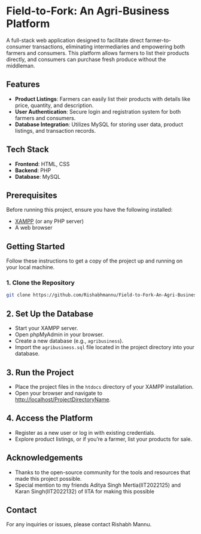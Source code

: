 # Field-to-Fork: An Agri-Business Platform

A full-stack web application designed to facilitate direct farmer-to-consumer transactions, eliminating intermediaries and empowering both farmers and consumers. This platform allows farmers to list their products directly, and consumers can purchase fresh produce without the middleman.

## Features

- **Product Listings**: Farmers can easily list their products with details like price, quantity, and description.
- **User Authentication**: Secure login and registration system for both farmers and consumers.
- **Database Integration**: Utilizes MySQL for storing user data, product listings, and transaction records.

## Tech Stack

- **Frontend**: HTML, CSS
- **Backend**: PHP
- **Database**: MySQL

## Prerequisites

Before running this project, ensure you have the following installed:

- [XAMPP](https://www.apachefriends.org/index.html) (or any PHP server)
- A web browser

## Getting Started

Follow these instructions to get a copy of the project up and running on your local machine.


### 1. Clone the Repository

```bash
git clone https://github.com/Rishabhmannu/Field-to-Fork-An-Agri-Business-Platform.git
```

## 2. Set Up the Database

- Start your XAMPP server.
- Open phpMyAdmin in your browser.
- Create a new database (e.g., `agribusiness`).
- Import the `agribusiness.sql` file located in the project directory into your database.

## 3. Run the Project

- Place the project files in the `htdocs` directory of your XAMPP installation.
- Open your browser and navigate to [http://localhost/ProjectDirectoryName](http://localhost/ProjectDirectoryName).

## 4. Access the Platform

- Register as a new user or log in with existing credentials.
- Explore product listings, or if you’re a farmer, list your products for sale.


## Acknowledgements

- Thanks to the open-source community for the tools and resources that made this project possible.
- Special mention to my friends Aditya Singh Mertia(IIT2022125) and Karan Singh(IIT2022132) of IITA for making this possible

## Contact

For any inquiries or issues, please contact Rishabh Mannu.

